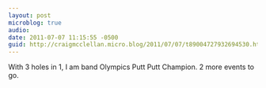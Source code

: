 ```yaml
---
layout: post
microblog: true
audio: 
date: 2011-07-07 11:15:55 -0500
guid: http://craigmcclellan.micro.blog/2011/07/07/t89004727932694530.html
---
```

With 3 holes in 1, I am band Olympics Putt Putt Champion. 2 more events to go.
